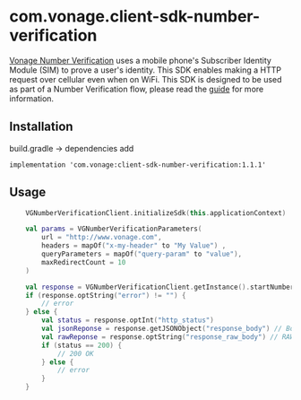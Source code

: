 # com.vonage.client-sdk-number-verification

[Vonage Number Verification](https://developer.vonage.com/en/number-verification/overview) uses a mobile phone's Subscriber Identity Module (SIM) to prove a user's identity. This SDK enables making a HTTP request over cellular even when on WiFi. This SDK is designed to be used as part of a Number Verification flow, please read the [guide](https://developer.vonage.com/en/getting-started-network/authentication) for more information.

## Installation

build.gradle -> dependencies add

```
implementation 'com.vonage:client-sdk-number-verification:1.1.1'
```

## Usage

```kotlin
    VGNumberVerificationClient.initializeSdk(this.applicationContext)

    val params = VGNumberVerificationParameters(
        url = "http://www.vonage.com",
        headers = mapOf("x-my-header" to "My Value") ,
        queryParameters = mapOf("query-param" to "value"),
        maxRedirectCount = 10
    )

    val response = VGNumberVerificationClient.getInstance().startNumberVerification(params, true)
    if (response.optString("error") != "") {
        // error
    } else {
        val status = response.optInt("http_status")
        val jsonReponse = response.getJSONObject("response_body") // Body of response parsed to JSON (NULL if not JSON)
        val rawReponse = response.optString("response_raw_body") // RAW string of response body (Only populated if not JSON)
        if (status == 200) {
            // 200 OK
        } else {
            // error
        }
    }
```
